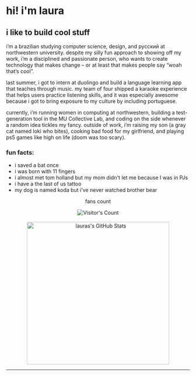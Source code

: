 # hi! i'm laura

## i like to build cool stuff

i’m a brazilian studying computer science, design, and русский at northwestern university. despite my silly fun approach to showing off my work, i’m a disciplined and passionate person, who wants to create technology that makes change – or at least that makes people say “woah that’s cool”.

last summer, i got to intern at duolingo and build a language learning app that teaches through music. my team of four shipped a karaoke experience that helps users practice listening skills, and it was especially awesome because i got to bring exposure to my culture by including portuguese. 

currently, i’m running women in computing at northwestern, building a test-generation tool in the MU Collective Lab, and coding on the side whenever a random idea tickles my fancy. outside of work, i’m raising my son (a gray cat named loki who bites), cooking bad food for my girlfriend, and playing ps5 games like high on life (doom was too scary).

### fun facts:
- i saved a bat once
- i was born with 11 fingers
- i almost met tom holland but my mom didn't let me because I was in PJs
- i have a the last of us tattoo
- my dog is named koda but i've never watched brother bear

<div align="center"> 
  <p>fans count</p>
  <img src="https://profile-counter.glitch.me/laurasfelix/count.svg" alt="Visitor's Count" />
</div>

<br>

<div align=center>
  <img width=390 src="https://github-readme-stats.vercel.app/api?username=laurasfelix&theme=transparent&count_private=true&show_icons=true&rank_icon=github&locale=en" alt="lauras's GitHub Stats" />
</div>

<hr>
<!--
**laurasfelix/laurasfelix** is a ✨ _special_ ✨ repository because its `README.md` (this file) appears on your GitHub profile.

Here are some ideas to get you started:

- 🔭 I’m currently working on ...
- 🌱 I’m currently learning ...
- 👯 I’m looking to collaborate on ...
- 🤔 I’m looking for help with ...
- 💬 Ask me about ...
- 📫 How to reach me: ...
- 😄 Pronouns: ...
- ⚡ Fun fact: ...
-->
